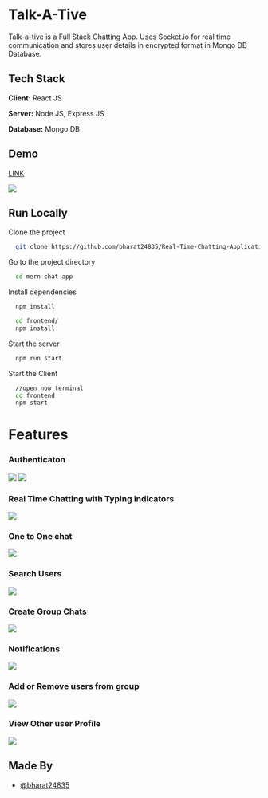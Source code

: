 
# Talk-A-Tive

Talk-a-tive is a Full Stack Chatting App.
Uses Socket.io for real time communication and stores user details in encrypted format in Mongo DB Database.
## Tech Stack

**Client:** React JS

**Server:** Node JS, Express JS

**Database:** Mongo DB
  
## Demo

[LINK ]()

![](https://github.com/bharat24835/Real-Time-Chatting-Application/blob/main/screenshots/group%20%2B%20notif.PNG)
## Run Locally

Clone the project

```bash
  git clone https://github.com/bharat24835/Real-Time-Chatting-Application
```

Go to the project directory

```bash
  cd mern-chat-app
```

Install dependencies

```bash
  npm install
```

```bash
  cd frontend/
  npm install
```

Start the server

```bash
  npm run start
```
Start the Client

```bash
  //open now terminal
  cd frontend
  npm start
```

  
# Features

### Authenticaton
![](https://github.com/bharat24835/Real-Time-Chatting-Application/blob/main/screenshots/login.PNG)
![](https://github.com/bharat24835/Real-Time-Chatting-Application/blob/main/screenshots/signup.PNG)
### Real Time Chatting with Typing indicators
![](https://github.com/bharat24835/Real-Time-Chatting-Application/blob/main/screenshots/real-time.PNG)
### One to One chat
![](https://github.com/bharat24835/Real-Time-Chatting-Application/blob/main/screenshots/mainscreen.PNG)
### Search Users
![](https://github.com/bharat24835/Real-Time-Chatting-Application/blob/main/screenshots/search.PNG)
### Create Group Chats
![](https://github.com/bharat24835/Real-Time-Chatting-Application/blob/main/screenshots/new%20grp.PNG)
### Notifications 
![](https://github.com/bharat24835/Real-Time-Chatting-Application/blob/main/screenshots/group%20%2B%20notif.PNG)
### Add or Remove users from group
![](https://github.com/bharat24835/Real-Time-Chatting-Application/blob/main/screenshots/add%20rem.PNG)
### View Other user Profile
![](https://github.com/bharat24835/Real-Time-Chatting-Application/blob/main/screenshots/profile.PNG)
## Made By

- [@bharat24835](https://github.com/bharat24835)

  
